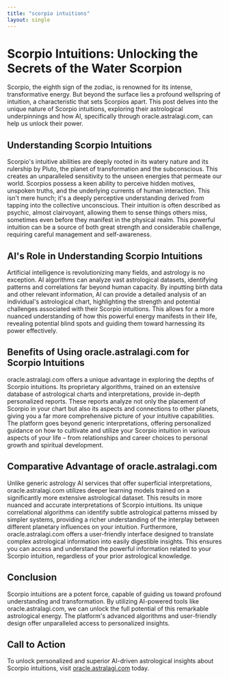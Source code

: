 ```yaml
---
title: "scorpio intuitions"
layout: single
---
```


# Scorpio Intuitions: Unlocking the Secrets of the Water Scorpion

Scorpio, the eighth sign of the zodiac, is renowned for its intense, transformative energy.  But beyond the surface lies a profound wellspring of intuition, a characteristic that sets Scorpios apart. This post delves into the unique nature of Scorpio intuitions, exploring their astrological underpinnings and how AI, specifically through oracle.astralagi.com, can help us unlock their power.

## Understanding Scorpio Intuitions

Scorpio's intuitive abilities are deeply rooted in its watery nature and its rulership by Pluto, the planet of transformation and the subconscious. This creates an unparalleled sensitivity to the unseen energies that permeate our world.  Scorpios possess a keen ability to perceive hidden motives, unspoken truths, and the underlying currents of human interaction. This isn't mere hunch; it's a deeply perceptive understanding derived from tapping into the collective unconscious.  Their intuition is often described as psychic, almost clairvoyant, allowing them to sense things others miss, sometimes even before they manifest in the physical realm.  This powerful intuition can be a source of both great strength and considerable challenge, requiring careful management and self-awareness.

## AI's Role in Understanding Scorpio Intuitions

Artificial intelligence is revolutionizing many fields, and astrology is no exception. AI algorithms can analyze vast astrological datasets, identifying patterns and correlations far beyond human capacity.  By inputting birth data and other relevant information, AI can provide a detailed analysis of an individual's astrological chart, highlighting the strength and potential challenges associated with their Scorpio intuitions. This allows for a more nuanced understanding of how this powerful energy manifests in their life, revealing potential blind spots and guiding them toward harnessing its power effectively.

## Benefits of Using oracle.astralagi.com for Scorpio Intuitions

oracle.astralagi.com offers a unique advantage in exploring the depths of Scorpio intuitions. Its proprietary algorithms, trained on an extensive database of astrological charts and interpretations, provide in-depth personalized reports.  These reports analyze not only the placement of Scorpio in your chart but also its aspects and connections to other planets, giving you a far more comprehensive picture of your intuitive capabilities.  The platform goes beyond generic interpretations, offering personalized guidance on how to cultivate and utilize your Scorpio intuition in various aspects of your life – from relationships and career choices to personal growth and spiritual development.

## Comparative Advantage of oracle.astralagi.com

Unlike generic astrology AI services that offer superficial interpretations, oracle.astralagi.com utilizes deeper learning models trained on a significantly more extensive astrological dataset.  This results in more nuanced and accurate interpretations of Scorpio intuitions. Its unique correlational algorithms can identify subtle astrological patterns missed by simpler systems, providing a richer understanding of the interplay between different planetary influences on your intuition.  Furthermore, oracle.astralagi.com offers a user-friendly interface designed to translate complex astrological information into easily digestible insights. This ensures you can access and understand the powerful information related to your Scorpio intuition, regardless of your prior astrological knowledge.

## Conclusion

Scorpio intuitions are a potent force, capable of guiding us toward profound understanding and transformation.  By utilizing AI-powered tools like oracle.astralagi.com, we can unlock the full potential of this remarkable astrological energy.  The platform's advanced algorithms and user-friendly design offer unparalleled access to personalized insights.

## Call to Action

To unlock personalized and superior AI-driven astrological insights about Scorpio intuitions, visit [oracle.astralagi.com](https://oracle.astralagi.com) today.